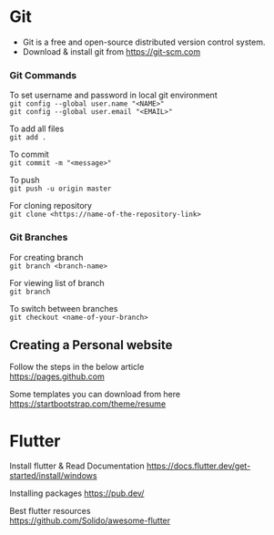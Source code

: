 
# Git

+ Git is a free and open-source distributed version control system.
+ Download & install git from https://git-scm.com
### Git Commands
To set username and password in local git environment<br />
`git config --global user.name "<NAME>"`<br />
`git config --global user.email "<EMAIL>"`<br />

To add all files<br />
`git add .`<br />

To commit<br />
`git commit -m "<message>"`<br />

To push<br />
`git push -u origin master`<br />

For cloning repository<br />
`git clone <https://name-of-the-repository-link>`<br />

### Git Branches
For creating branch<br />
`git branch <branch-name>`<br />

For viewing list of branch<br />
`git branch`<br />

To switch between branches<br />
`git checkout <name-of-your-branch>`<br />

## Creating a Personal website
Follow the steps in the below article<br />
https://pages.github.com<br />

Some templates you can download from here<br />
https://startbootstrap.com/theme/resume<br />

# Flutter
Install flutter & Read Documentation
https://docs.flutter.dev/get-started/install/windows

Installing packages
https://pub.dev/

Best flutter resources<br/>
https://github.com/Solido/awesome-flutter<br/>
